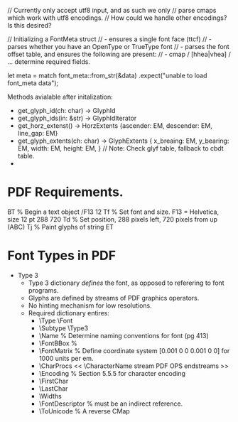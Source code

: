// Currently only accept utf8 input, and as such we only
// parse cmaps which work with utf8 encodings.
// How could we handle other encodings?  Is this desired?

// Initializing a FontMeta struct
// - ensures a single font face (ttcf)
// - parses whether you have an OpenType or TrueType font
// - parses the font offset table, and ensures the following are present:
//   - cmap / [hhea|vhea] / ... determine required fields.

let meta = match font_meta::from_str(&data)
    .expect("unable to load font_meta data");

Methods avialable after initalization:
 - get_glyph_id(ch: char) -> GlyphId
 - get_glyph_ids(in: &str) -> GlyphIdIterator
 - get_horz_extenst() -> HorzExtents {ascender: EM, descender: EM, line_gap: EM}
 - get_glyph_extents(ch: char) -> GlyphExtents {
        x_breaing: EM,
        y_bearing: EM,
        width:     EM,
        height:    EM,
    }
    // Note: Check glyf table, fallback to cbdt table.
 -


 # PDF Requirements.

 BT            % Begin a text object
   /F13 12 Tf  % Set font and size. F13 = Helvetica, size 12 pt
   288 720 Td  % Set position, 288 pixels left, 720 pixels from up
   (ABC)   Tj  % Paint glyphs of string
ET

# Font Types in PDF
 - Type 3
    - Type 3 dictionary _defines_ the font, as opposed to referering to font programs.
    - Glyphs are defined by streams of PDF graphics operators.
    - No hinting mechanism for low resolutions.
    - Required dictionary entires:
        - \Type \Font
        - \Subtype \Type3
        - \Name % Determine naming conventions for font (pg 413)
        - \FontBBox %
        - \FontMatrix % Define coordinate system [0.001 0 0 0.001 0 0] for 1000 units per em.
        - \CharProcs << \CharacterName stream PDF OPS endstreams >>
        - \Encoding % Section 5.5.5 for character encoding
        - \FirstChar
        - \LastChar
        - \Widths
        - \FontDescriptor % must be an indirect reference.
        - \ToUnicode % A reverse CMap
